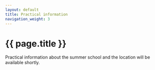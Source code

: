 ```yaml
---
layout: default
title: Practical information
navigation_weight: 3
---
```


# {{ page.title }}

Practical information about the summer school and the location will be available shortly.
